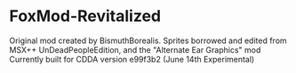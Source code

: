 # FoxMod-Revitalized
Original mod created by BismuthBorealis.
Sprites borrowed and edited from MSX++ UnDeadPeopleEdition, and the "Alternate Ear Graphics" mod
Currently built for CDDA version e99f3b2 (June 14th Experimental)
